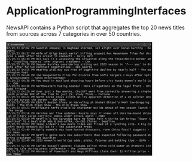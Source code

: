 # ApplicationProgrammingInterfaces
NewsAPI contains a Python script that aggregates the top 20 news titles from sources across 7 categories in over 50 countries.

![NewsAPI](news_api.png)
